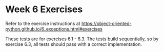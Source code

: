 # Week 6 Exercises

Refer to the exercise instructions at https://object-oriented-python.github.io/6_exceptions.html#exercises

These tests are for exercises 6.1 - 6.3. The tests build sequentially, so by exercise 6.3, all tests should pass with a correct implementation.
